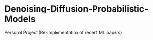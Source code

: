 # Denoising-Diffusion-Probabilistic-Models
Personal Project (Re-implementation of recent ML papers)
